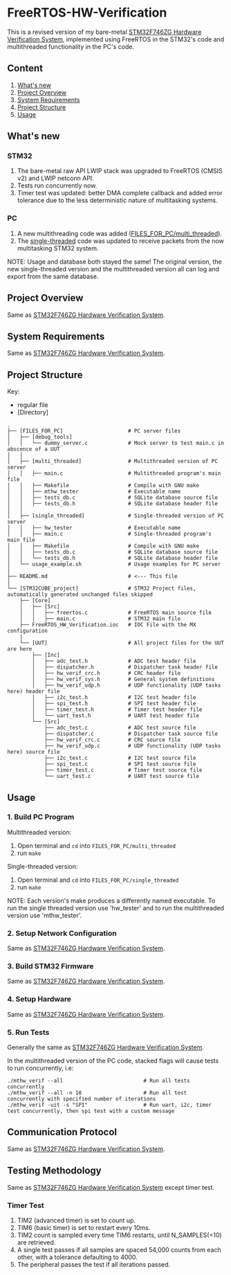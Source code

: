 # FreeRTOS-HW-Verification
This is a revised version of my bare-metal [STM32F746ZG Hardware Verification System](https://github.com/LeahShl/STM32F756ZG_HW_Verification/), implemented using FreeRTOS in the STM32's code and multithreaded functionality in the PC's code.

## Content
1. [What's new](#whats-new)
2. [Project Overview](#project-overview)
3. [System Requirements](#system-requirements)
4. [Project Structure](#project-structure)
5. [Usage](#usage)



## What's new
### STM32
1. The bare-metal raw API LWIP stack was upgraded to FreeRTOS (CMSIS v2) and LWIP netconn API.
2. Tests run concurrently now.
3. Timer test was updated: better DMA complete callback and added error tolerance due to the less deterministic nature of multitasking systems. 

### PC
1. A new multithreading code was added ([FILES_FOR_PC/multi_threaded](https://github.com/LeahShl/FreeRTOS-HW-Verification/tree/main/FILES_FOR_PC/multi_threaded)).
2. The [single-threaded](https://github.com/LeahShl/FreeRTOS-HW-Verification/tree/main/FILES_FOR_PC/single_threaded) code was updated to receive packets from the now multitasking STM32 system.

NOTE: Usage and database both stayed the same! The original version, the new single-threaded version and the multithreaded version all can log and export from the same database.

## Project Overview
Same as [STM32F746ZG Hardware Verification System](https://github.com/LeahShl/STM32F756ZG_HW_Verification/).

## System Requirements
Same as [STM32F746ZG Hardware Verification System](https://github.com/LeahShl/STM32F756ZG_HW_Verification/).

## Project Structure
Key:
- regular file
- \[Directory\]

```
.
├── [FILES_FOR_PC]                     # PC server files
│   ├── [debug_tools]
│   │   └── dummy_server.c             # Mock server to test main.c in abscence of a UUT
│   │
│   ├── [multi_threaded]               # Multithreaded version of PC server
│   │   ├── main.c                     # Multithreaded program's main file
│   │   ├── Makefile                   # Compile with GNU make
│   │   ├── mthw_tester                # Executable name
│   │   ├── tests_db.c                 # SQLite database source file
│   │   ├── tests_db.h                 # SQLite database header file
│   │
│   ├── [single_threaded]              # Single-threaded version of PC server
│   │   ├── hw_tester                  # Executable name
│   │   ├── main.c                     # Single-threaded program's main file
│   │   ├── Makefile                   # Compile with GNU make
│   │   ├── tests_db.c                 # SQLite database source file
│   │   └── tests_db.h                 # SQLite database header file
│   └── usage_example.sh               # Usage examples for PC server
│   
├── README.md                          # <--- This file
│   
└── [STM32CUBE_project]                # STM32 Project files, automatically generated unchanged files skipped
    ├── [Core]
    │   ├── [Src]
    │   │   ├── freertos.c             # FreeRTOS main source file
    │   │   ├── main.c                 # STM32 main file
    ├── FreeRTOS_HW_Verification.ioc   # IOC File with the MX configuration
    |
    └── [UUT]                          # All project files for the UUT are here
        ├── [Inc]
        │   ├── adc_test.h             # ADC test header file
        │   ├── dispatcher.h           # Dispatcher task header file
        │   ├── hw_verif_crc.h         # CRC header file
        │   ├── hw_verif_sys.h         # General system definitions
        │   ├── hw_verif_udp.h         # UDP functionality (UDP tasks here) header file
        │   ├── i2c_test.h             # I2C test header file
        │   ├── spi_test.h             # SPI test header file
        │   ├── timer_test.h           # Timer test header file
        │   └── uart_test.h            # UART test header file
        └── [Src]
            ├── adc_test.c             # ADC test source file
            ├── dispatcher.c           # Dispatcher task source file
            ├── hw_verif_crc.c         # CRC source file
            ├── hw_verif_udp.c         # UDP functionality (UDP tasks here) source file
            ├── i2c_test.c             # I2C test source file
            ├── spi_test.c             # SPI test source file
            ├── timer_test.c           # Timer test source file
            └── uart_test.c            # UART test source file
```

## Usage

### 1. Build PC Program
Multithreaded version:
1. Open terminal and `cd` into `FILES_FOR_PC/multi_threaded`
2. run `make`

Single-threaded version:
1. Open terminal and `cd` into `FILES_FOR_PC/single_threaded`
2. run `make`

NOTE: Each version's make produces a differently named executable. To run the single threaded version use 'hw_tester' and to run the multithreaded version use 'mthw_tester'.

### 2. Setup Network Configuration
Same as [STM32F746ZG Hardware Verification System](https://github.com/LeahShl/STM32F756ZG_HW_Verification/).

### 3. Build STM32 Firmware
Same as [STM32F746ZG Hardware Verification System](https://github.com/LeahShl/STM32F756ZG_HW_Verification/).

### 4. Setup Hardware
Same as [STM32F746ZG Hardware Verification System](https://github.com/LeahShl/STM32F756ZG_HW_Verification/).

### 5. Run Tests
Generally the same as [STM32F746ZG Hardware Verification System](https://github.com/LeahShl/STM32F756ZG_HW_Verification/).

In the multithreaded version of the PC code, stacked flags will cause tests to run concurrently, i.e:

```
./mthw_verif --all                          # Run all tests concurrently
./mthw_verif --all -n 10                    # Run all test concurrently with specified number of iterations
./mthw_verif -uit -s "SPI"                  # Run uart, i2c, timer test concurrently, then spi test with a custom message
```

## Communication Protocol
Same as [STM32F746ZG Hardware Verification System](https://github.com/LeahShl/STM32F756ZG_HW_Verification/).

## Testing Methodology
Same as [STM32F746ZG Hardware Verification System](https://github.com/LeahShl/STM32F756ZG_HW_Verification/) except timer test.
### Timer Test
1. TIM2 (advanced timer) is set to count up.
2. TIM6 (basic timer) is set to restart every 10ms.
3. TIM2 count is sampled every time TIM6 restarts, until N_SAMPLES(=10) are retrieved.
4. A single test passes if all samples are spaced 54,000 counts from each other, with a tolerance defaulting to 4000.
5. The peripheral passes the test if all iterations passed.